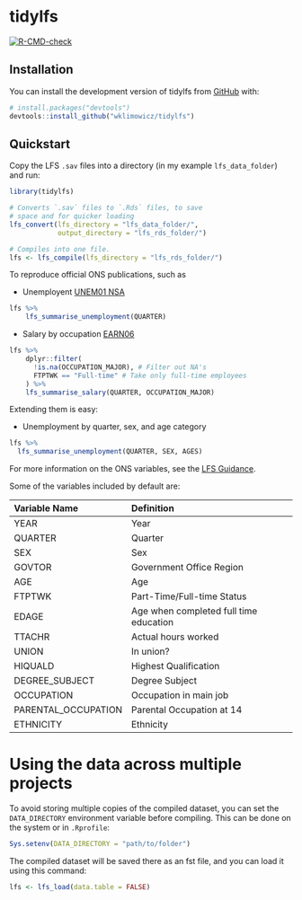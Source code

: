 
<!-- README.md is generated from README.Rmd. Please edit that file -->

# tidylfs

<!-- badges: start -->

[![R-CMD-check](https://github.com/wklimowicz/tidylfs/workflows/R-CMD-check/badge.svg)](https://github.com/wklimowicz/tidylfs/actions)
<!-- badges: end -->

## Installation

You can install the development version of tidylfs from
[GitHub](https://github.com/) with:

``` r
# install.packages("devtools")
devtools::install_github("wklimowicz/tidylfs")
```

## Quickstart

Copy the LFS `.sav` files into a directory (in my example
`lfs_data_folder`) and run:

``` r
library(tidylfs)

# Converts `.sav` files to `.Rds` files, to save
# space and for quicker loading
lfs_convert(lfs_directory = "lfs_data_folder/",
            output_directory = "lfs_rds_folder/")

# Compiles into one file.
lfs <- lfs_compile(lfs_directory = "lfs_rds_folder/")
```

To reproduce official ONS publications, such as

-   Unemployent [UNEM01
    NSA](https://www.ons.gov.uk/employmentandlabourmarket/peoplenotinwork/unemployment/datasets/unemploymentbyageanddurationnotseasonallyadjustedunem01nsa)

``` r
lfs %>%
    lfs_summarise_unemployment(QUARTER)
```

-   Salary by occupation
    [EARN06](https://www.ons.gov.uk/employmentandlabourmarket/peopleinwork/earningsandworkinghours/datasets/grossweeklyearningsbyoccupationearn06)

``` r
lfs %>%
    dplyr::filter(
      !is.na(OCCUPATION_MAJOR), # Filter out NA's
      FTPTWK == "Full-time" # Take only full-time employees
    ) %>%
    lfs_summarise_salary(QUARTER, OCCUPATION_MAJOR)
```

Extending them is easy:

-   Unemployment by quarter, sex, and age category

``` r
lfs %>%
  lfs_summarise_unemployment(QUARTER, SEX, AGES)
```

For more information on the ONS variables, see the [LFS
Guidance](https://www.ons.gov.uk/employmentandlabourmarket/peopleinwork/employmentandemployeetypes/methodologies/labourforcesurveyuserguidance).

Some of the variables included by default are:

| Variable Name       | Definition                             |
|:--------------------|:---------------------------------------|
| YEAR                | Year                                   |
| QUARTER             | Quarter                                |
| SEX                 | Sex                                    |
| GOVTOR              | Government Office Region               |
| AGE                 | Age                                    |
| FTPTWK              | Part-Time/Full-time Status             |
| EDAGE               | Age when completed full time education |
| TTACHR              | Actual hours worked                    |
| UNION               | In union?                              |
| HIQUALD             | Highest Qualification                  |
| DEGREE_SUBJECT      | Degree Subject                         |
| OCCUPATION          | Occupation in main job                 |
| PARENTAL_OCCUPATION | Parental Occupation at 14              |
| ETHNICITY           | Ethnicity                              |

# Using the data across multiple projects

To avoid storing multiple copies of the compiled dataset, you can set
the `DATA_DIRECTORY` environment variable before compiling. This can be
done on the system or in `.Rprofile`:

``` r
Sys.setenv(DATA_DIRECTORY = "path/to/folder")
```

The compiled dataset will be saved there as an fst file, and you can
load it using this command:

``` r
lfs <- lfs_load(data.table = FALSE)
```
